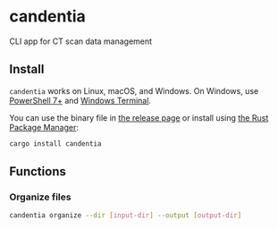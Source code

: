 # candentia

CLI app for CT scan data management

## Install

`candentia` works on Linux, macOS, and Windows. On Windows, use [PowerShell 7+](https://docs.microsoft.com/en-us/powershell/scripting/install/installing-powershell-on-windows?view=powershell-7.2) and [Windows Terminal](https://docs.microsoft.com/en-us/windows/terminal/install).

You can use the binary file in [the release page](https://github.com/hhandika/candentia/releases) or install using [the Rust Package Manager](https://www.rust-lang.org/tools/install):

```Bash
cargo install candentia
```

## Functions

### Organize files

```Bash
candentia organize --dir [input-dir] --output [output-dir]
```

